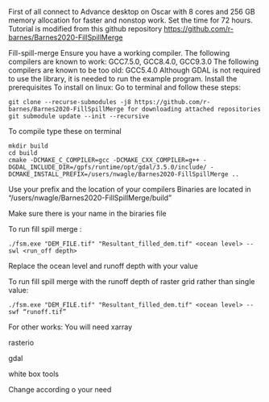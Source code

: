 First of all connect to Advance desktop on Oscar with 8 cores and 256 GB memory allocation for faster and nonstop work. Set the time for 72 hours.
Tutorial is modified from this github repository https://github.com/r-barnes/Barnes2020-FillSpillMerge


Fill-spill-merge
Ensure you have a working compiler.
The following compilers are known to work: GCC7.5.0, GCC8.4.0, GCC9.3.0
The following compilers are known to be too old: GCC5.4.0
Although GDAL is not required to use the library, it is needed to run the example program.
Install the prerequisites
To install on linux:
Go to terminal and follow these steps:
```
git clone --recurse-submodules -j8 https://github.com/r-barnes/Barnes2020-FillSpillMerge for downloading attached repositories
git submodule update --init --recursive
```
To compile type these on terminal
```
mkdir build
cd build
cmake -DCMAKE_C_COMPILER=gcc -DCMAKE_CXX_COMPILER=g++ -DGDAL_INCLUDE_DIR=/gpfs/runtime/opt/gdal/3.5.0/include/ -DCMAKE_INSTALL_PREFIX=/users/nwagle/Barnes2020-FillSpillMerge ..
```
Use your prefix and the location of your compilers
Binaries are located in “/users/nwagle/Barnes2020-FillSpillMerge/build”

Make sure there is your name in the biraries file

To run fill spill merge :
```
./fsm.exe "DEM_FILE.tif" "Resultant_filled_dem.tif" <ocean level> --swl <run_off depth>
```
Replace the ocean level and runoff depth with your value

To run fill spill merge with the runoff depth of raster grid rather than single value:
```
./fsm.exe "DEM_FILE.tif" "Resultant_filled_dem.tif" <ocean level> --swf “runoff.tif”
```

For other works:
You will need 
xarray

rasterio

gdal

white box tools

Change according o your need
